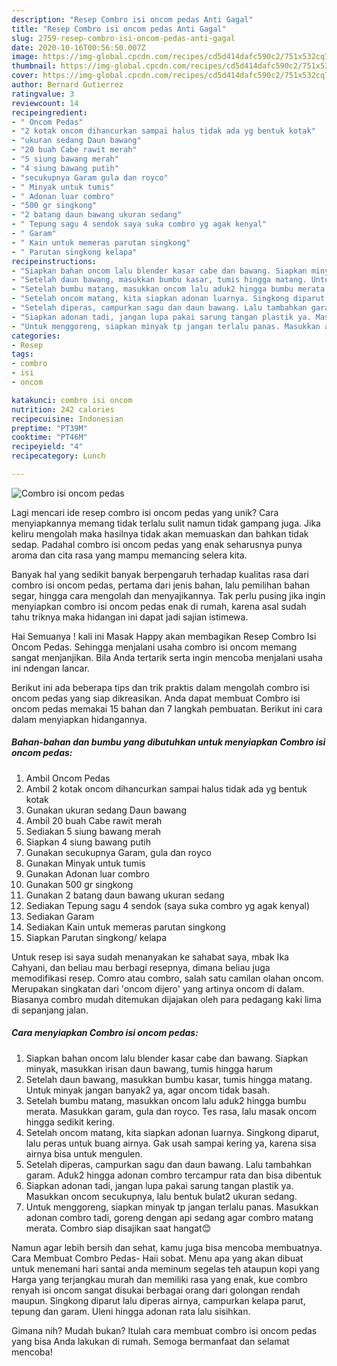 ```yaml
---
description: "Resep Combro isi oncom pedas Anti Gagal"
title: "Resep Combro isi oncom pedas Anti Gagal"
slug: 2759-resep-combro-isi-oncom-pedas-anti-gagal
date: 2020-10-16T00:56:50.007Z
image: https://img-global.cpcdn.com/recipes/cd5d414dafc590c2/751x532cq70/combro-isi-oncom-pedas-foto-resep-utama.jpg
thumbnail: https://img-global.cpcdn.com/recipes/cd5d414dafc590c2/751x532cq70/combro-isi-oncom-pedas-foto-resep-utama.jpg
cover: https://img-global.cpcdn.com/recipes/cd5d414dafc590c2/751x532cq70/combro-isi-oncom-pedas-foto-resep-utama.jpg
author: Bernard Gutierrez
ratingvalue: 3
reviewcount: 14
recipeingredient:
- " Oncom Pedas"
- "2 kotak oncom dihancurkan sampai halus tidak ada yg bentuk kotak"
- "ukuran sedang Daun bawang"
- "20 buah Cabe rawit merah"
- "5 siung bawang merah"
- "4 siung bawang putih"
- "secukupnya Garam gula dan royco"
- " Minyak untuk tumis"
- " Adonan luar combro"
- "500 gr singkong"
- "2 batang daun bawang ukuran sedang"
- " Tepung sagu 4 sendok saya suka combro yg agak kenyal"
- " Garam"
- " Kain untuk memeras parutan singkong"
- " Parutan singkong kelapa"
recipeinstructions:
- "Siapkan bahan oncom lalu blender kasar cabe dan bawang. Siapkan minyak, masukkan irisan daun bawang, tumis hingga harum"
- "Setelah daun bawang, masukkan bumbu kasar, tumis hingga matang. Untuk minyak jangan banyak2 ya, agar oncom tidak basah."
- "Setelah bumbu matang, masukkan oncom lalu aduk2 hingga bumbu merata. Masukkan garam, gula dan royco. Tes rasa, lalu masak oncom hingga sedikit kering."
- "Setelah oncom matang, kita siapkan adonan luarnya. Singkong diparut, lalu peras untuk buang airnya. Gak usah sampai kering ya, karena sisa airnya bisa untuk mengulen."
- "Setelah diperas, campurkan sagu dan daun bawang. Lalu tambahkan garam. Aduk2 hingga adonan combro tercampur rata dan bisa dibentuk"
- "Siapkan adonan tadi, jangan lupa pakai sarung tangan plastik ya. Masukkan oncom secukupnya, lalu bentuk bulat2 ukuran sedang."
- "Untuk menggoreng, siapkan minyak tp jangan terlalu panas. Masukkan adonan combro tadi, goreng dengan api sedang agar combro matang merata. Combro siap disajikan saat hangat😊"
categories:
- Resep
tags:
- combro
- isi
- oncom

katakunci: combro isi oncom 
nutrition: 242 calories
recipecuisine: Indonesian
preptime: "PT39M"
cooktime: "PT46M"
recipeyield: "4"
recipecategory: Lunch

---
```



![Combro isi oncom pedas](https://img-global.cpcdn.com/recipes/cd5d414dafc590c2/751x532cq70/combro-isi-oncom-pedas-foto-resep-utama.jpg)

Lagi mencari ide resep combro isi oncom pedas yang unik? Cara menyiapkannya memang tidak terlalu sulit namun tidak gampang juga. Jika keliru mengolah maka hasilnya tidak akan memuaskan dan bahkan tidak sedap. Padahal combro isi oncom pedas yang enak seharusnya punya aroma dan cita rasa yang mampu memancing selera kita.

Banyak hal yang sedikit banyak berpengaruh terhadap kualitas rasa dari combro isi oncom pedas, pertama dari jenis bahan, lalu pemilihan bahan segar, hingga cara mengolah dan menyajikannya. Tak perlu pusing jika ingin menyiapkan combro isi oncom pedas enak di rumah, karena asal sudah tahu triknya maka hidangan ini dapat jadi sajian istimewa.

Hai Semuanya ! kali ini Masak Happy akan membagikan Resep Combro Isi Oncom Pedas. Sehingga menjalani usaha combro isi oncom memang sangat menjanjikan. Bila Anda tertarik serta ingin mencoba menjalani usaha ini ndengan lancar.


Berikut ini ada beberapa tips dan trik praktis dalam mengolah combro isi oncom pedas yang siap dikreasikan. Anda dapat membuat Combro isi oncom pedas memakai 15 bahan dan 7 langkah pembuatan. Berikut ini cara dalam menyiapkan hidangannya.

<!--inarticleads1-->

##### Bahan-bahan dan bumbu yang dibutuhkan untuk menyiapkan Combro isi oncom pedas:

1. Ambil  Oncom Pedas
1. Ambil 2 kotak oncom dihancurkan sampai halus tidak ada yg bentuk kotak
1. Gunakan ukuran sedang Daun bawang
1. Ambil 20 buah Cabe rawit merah
1. Sediakan 5 siung bawang merah
1. Siapkan 4 siung bawang putih
1. Gunakan secukupnya Garam, gula dan royco
1. Gunakan  Minyak untuk tumis
1. Gunakan  Adonan luar combro
1. Gunakan 500 gr singkong
1. Gunakan 2 batang daun bawang ukuran sedang
1. Sediakan  Tepung sagu 4 sendok (saya suka combro yg agak kenyal)
1. Sediakan  Garam
1. Sediakan  Kain untuk memeras parutan singkong
1. Siapkan  Parutan singkong/ kelapa


Untuk resep isi saya sudah menanyakan ke sahabat saya, mbak Ika Cahyani, dan beliau mau berbagi resepnya, dimana beliau juga memodifikasi resep. Comro atau combro, salah satu camilan olahan oncom. Merupakan singkatan dari &#39;oncom dijero&#39; yang artinya oncom di dalam. Biasanya combro mudah ditemukan dijajakan oleh para pedagang kaki lima di sepanjang jalan. 

<!--inarticleads2-->

##### Cara menyiapkan Combro isi oncom pedas:

1. Siapkan bahan oncom lalu blender kasar cabe dan bawang. Siapkan minyak, masukkan irisan daun bawang, tumis hingga harum
1. Setelah daun bawang, masukkan bumbu kasar, tumis hingga matang. Untuk minyak jangan banyak2 ya, agar oncom tidak basah.
1. Setelah bumbu matang, masukkan oncom lalu aduk2 hingga bumbu merata. Masukkan garam, gula dan royco. Tes rasa, lalu masak oncom hingga sedikit kering.
1. Setelah oncom matang, kita siapkan adonan luarnya. Singkong diparut, lalu peras untuk buang airnya. Gak usah sampai kering ya, karena sisa airnya bisa untuk mengulen.
1. Setelah diperas, campurkan sagu dan daun bawang. Lalu tambahkan garam. Aduk2 hingga adonan combro tercampur rata dan bisa dibentuk
1. Siapkan adonan tadi, jangan lupa pakai sarung tangan plastik ya. Masukkan oncom secukupnya, lalu bentuk bulat2 ukuran sedang.
1. Untuk menggoreng, siapkan minyak tp jangan terlalu panas. Masukkan adonan combro tadi, goreng dengan api sedang agar combro matang merata. Combro siap disajikan saat hangat😊


Namun agar lebih bersih dan sehat, kamu juga bisa mencoba membuatnya. Cara Membuat Combro Pedas- Haii sobat. Menu apa yang akan dibuat untuk menemani hari santai anda meminum segelas teh ataupun kopi yang Harga yang terjangkau murah dan memiliki rasa yang enak, kue combro renyah isi oncom sangat disukai berbagai orang dari golongan rendah maupun. Singkong diparut lalu diperas airnya, campurkan kelapa parut, tepung dan garam. Uleni hingga adonan rata lalu sisihkan. 

Gimana nih? Mudah bukan? Itulah cara membuat combro isi oncom pedas yang bisa Anda lakukan di rumah. Semoga bermanfaat dan selamat mencoba!
